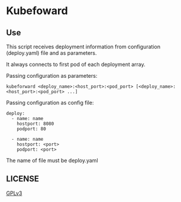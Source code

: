 # Kubefoward

## Use

This script receives deployment information from configuration (deploy.yaml) file and as parameters.

It always connects to first pod of each deployment array.

Passing configuration as parameters:

```  
kubeforward <deploy_name>:<host_port>:<pod_port> [<deploy_name>:<host_port>:<pod_port> ...]
```

Passing configuration as config file:

```
deploy:
  - name: name
    hostport: 8080
    podport: 80

  - name: name
    hostport: <port>
    podport: <port>
```

The name of file must be deploy.yaml


## LICENSE

[GPLv3](https://www.gnu.org/licenses/gpl-3.0.html)
